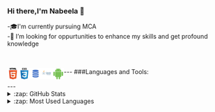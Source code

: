 ### Hi there,I'm Nabeela 👋 

-🎓I'm currently pursuing MCA
<br />
-🤔 I’m looking for oppurtunities to enhance my skills and get profound knowledge

<br />
<br />
---
###Languages and Tools:
<img align="left" alt="HTML5" width="26px" src="https://raw.githubusercontent.com/github/explore/80688e429a7d4ef2fca1e82350fe8e3517d3494d/topics/html/html.png" />
<img align="left" alt="CSS" width="26px" src="https://raw.githubusercontent.com/github/explore/80688e429a7d4ef2fca1e82350fe8e3517d3494d/topics/css/css.png" />
<img align="left" alt="SQL" width="26px" src="https://raw.githubusercontent.com/github/explore/80688e429a7d4ef2fca1e82350fe8e3517d3494d/topics/sql/sql.png" />
<img align="left" alt="JAVA" width="26px" src="https://raw.githubusercontent.com/github/explore/80688e429a7d4ef2fca1e82350fe8e3517d3494d/topics/java/java.png" />
<img align="left" alt="Android Studio" width="26px" src="https://raw.githubusercontent.com/github/explore/80688e429a7d4ef2fca1e82350fe8e3517d3494d/topics/android/android.png" />

<br />
<br />
---
<details>
  <summary>:zap: GitHub Stats</summary>

  <img align="left" alt="Nabeela's GitHub Stats" src="https://github-readme-stats.vercel.app/api?username=nabeela14&show_icons=true&hide_border=true" />

</details>

<details>
  <summary>:zap: Most Used Languages</summary>

  <img align="left" alt="Nabeela's GitHub Top Languages" src="https://github-readme-stats.vercel.app/api/top-langs/?username=nabeela14" />

</details>
<!--
**nabeela14/nabeela14** is a ✨ _special_ ✨ repository because its `README.md` (this file) appears on your GitHub profile.

Here are some ideas to get you started:

- 🔭 I’m currently working on ...
- 🌱 I’m currently learning ...
- 👯 I’m looking to collaborate on ...
- 🤔 I’m looking for help with ...
- 💬 Ask me about ...
- 📫 How to reach me: ...
- 😄 Pronouns: ...
- ⚡ Fun fact: ...
-->

